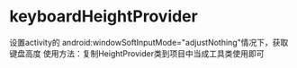 # keyboardHeightProvider
设置activity的 android:windowSoftInputMode="adjustNothing"情况下，获取键盘高度
使用方法：复制HeightProvider类到项目中当成工具类使用即可
